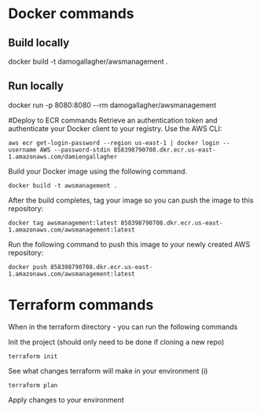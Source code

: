 # Docker commands

## Build locally
docker build -t damogallagher/awsmanagement .
 
## Run locally
docker run -p 8080:8080 --rm damogallagher/awsmanagement

#Deploy to ECR commands
Retrieve an authentication token and authenticate your Docker client to your registry.
Use the AWS CLI:
```
aws ecr get-login-password --region us-east-1 | docker login --username AWS --password-stdin 858398790708.dkr.ecr.us-east-1.amazonaws.com/damiengallagher
```
Build your Docker image using the following command. 

``` 
docker build -t awsmanagement . 
```

After the build completes, tag your image so you can push the image to this repository:

```
docker tag awsmanagement:latest 858398790708.dkr.ecr.us-east-1.amazonaws.com/awsmanagement:latest
```

Run the following command to push this image to your newly created AWS repository:

```
docker push 858398790708.dkr.ecr.us-east-1.amazonaws.com/awsmanagement:latest
```

# Terraform commands
When in the terraform directory - you can run the following commands 

Init the project (should only need to be done if cloning a new repo)
``` 
terraform init
```

See what changes terraform will make in your environment (i)
```
terraform plan
```

Apply changes to your environment